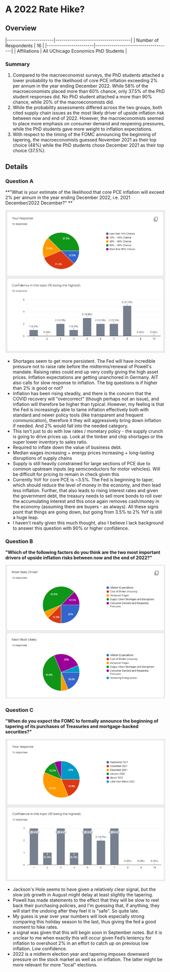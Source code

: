 # A 2022 Rate Hike?

## Overview

|-----------------------|-------------------------------------|
| Number of Respondents | 16                                  |
|-----------------------|-------------------------------------|
| Affiliations          | All UChicago Economics PhD Students |

### Summary
1. Compared to the macroeconomist surveys, the PhD students attached a lower probability to the likelihood of core PCE inflation exceeding 2% per annum in the year ending December 2022. While 58% of the macroeconomists placed more than 60% chance, only 37.5% of the PhD student responses did. No PhD student attached a more than 90% chance, while 20% of the macroeconomists did.
2. While the probability assessments differed across the two groups, both cited supply chain issues as the most likely driver of upside inflation risk between now and end of 2022. However, the macroeconomists seemed to place more emphasis on consumer demand and reopening pressures, while the PhD students gave more weight to inflation expectations.
3. With respect to the timing of the FOMC announcing the beginning of tapering, the macroeconomists guessed November 2021 as their top choice (48%) while the PhD students chose December 2021 as their top choice (37.5%). 

## Details
### Question A
**"What is your estimate of the likelihood that core PCE inflation will exceed 2% per annum in the year ending December 2022, i.e. 2021 December/2022 December?"
**

![Results for Question A](/assets/img/01.png)

- Shortages seem to get more persistent. The Fed will have incredible pressure not to raise rate before the midterms/renewal of Powell's mandate. Raising rates could end up very costly giving the high asset prices. Inflation expectations are getting unanchored in Germany. AIT also calls for slow response to inflation. The big questions is if higher than 2% is good or not?
- Inflation has been rising steadily, and there is the concern that the COVID recovery will "overcorrect" (though perhaps not an issue), and inflation will therefore be higher than typical. However, my feeling is that the Fed is increasingly able to tame inflation effectively both with standard and newer policy tools (like transparent and frequent communication), therefore it they will aggressively bring down inflation if needed. And 2% would fall into the needed category.
- This isn't just to do with low rates / monetary policy - the supply crunch is going to drive prices up. Look at the timber and chip shortages or the super lower inventory to sales ratio.
- Required to inflate down the value of business debt.
- Median wages increasing + energy prices increasing + long-lasting disruptions of supply chains
- Supply is still heavily constrained for large sections of PCE due to common upstream inputs (eg semiconductors for motor vehicles). Will be difficult for pricing to remain in check given this
- Currently YoY for core PCE is ~3.5%. The Fed is beginning to taper, which should reduce the level of money in the economy, and then lead less inflation. Further, that also leads to rising interest rates and given the government debt, the treasury needs to sell more bonds to roll over the accumulating interest and this once again removes cash/money in the economy
(assuming there are buyers - as always). All these signs point that things are going down, but going from 3.5% to 2% YoY is still a huge leap.
- I haven't really given this much thought, also I believe I lack background to answer this question with 90% or higher confidence.

### Question B
**"Which of the following factors do you think are the two most important drivers of upside inflation risks between now and the end of 2022?"**

![Results for Question B](/assets/img/02.png)

### Question C
**"When do you expect the FOMC to formally announce the beginning of tapering of its purchases of Treasuries and mortgage-backed securities?"**

![Results for Question C](/assets/img/03.png)

- Jackson's Hole seems to have given a relatively clear signal, but the slow job growth in August might delay at least slightly the tapering.
- Powell has made statements to the effect that they will be slow to reel back their purchasing policies, and I'm guessing that, if anything, they will start the undoing after they feel it is "safe". So quite late.
- My guess is year over year numbers will look especially strong comparing this holiday season to the last, thus giving the fed a good moment to hike rates.
- a signal was given that this will begin soon in September notes. But it is unclear to me when exactly this will occur given Fed’s leniency for inflation to overshoot 2% in an effort to catch up on previous low inflation. Low confidence.
- 2022 is a midterm election year and tapering imposes downward pressure on the stock market as well as on inflation. The latter might be more relevant for more "local" elections.
